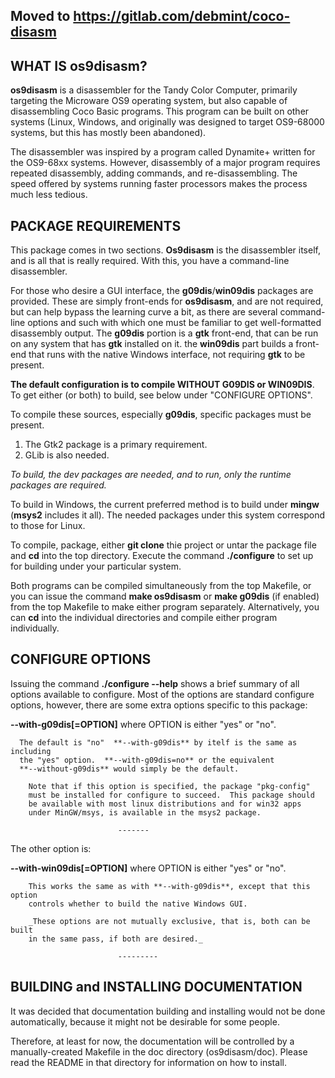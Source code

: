 Moved to https://gitlab.com/debmint/coco-disasm
---

WHAT IS os9disasm?
----------

**os9disasm** is a disassembler for the Tandy Color Computer, primarily targeting
the Microware OS9 operating system, but also capable of disassembling Coco
Basic programs.  This program can be built on other systems (Linux, Windows,
and originally was designed to target OS9-68000 systems, but this has mostly
been abandoned).

The disassembler was inspired by a program called Dynamite+ written for the
OS9-68xx systems.  However, disassembly of a major program requires repeated
disassembly, adding commands, and re-disassembling.  The speed offered by
systems running faster processors makes the process much less tedious.

PACKAGE REQUIREMENTS
-----------

This package comes in two sections.  **Os9disasm** is the disassembler itself,
and is all that is really required.  With this, you have a command-line
disassembler.

For those who desire a GUI interface, the **g09dis**/**win09dis** packages are provided.
These are simply front-ends for **os9disasm**, and are not required, but can
help bypass the learning curve a bit, as there are several command-line
options and such with which one must be familiar to get well-formatted
disassembly output.  The **g09dis** portion is a **gtk** front-end, that can
be run on any system that has **gtk** installed on it.  the **win09dis** part
builds a front-end that runs with the native Windows interface, not requiring
**gtk** to be present.

**The default configuration is to compile WITHOUT G09DIS or WIN09DIS**.  To get
either (or both) to build, see below under "CONFIGURE OPTIONS".

To compile these sources, especially **g09dis**, specific packages must be
present. 
1. The Gtk2 package is a primary requirement.
1. GLib is also needed.

_To build, the dev packages are needed, and to run, only the runtime packages
are required._

To build in Windows, the current preferred method is to build under **mingw**
(**msys2** includes it all).  The needed packages under this system correspond
to those for Linux.

To compile, package,  either **git clone** thie project or untar the package file
and **cd** into the top directory.  Execute the command **./configure** to set
up for building under your particular system.

Both programs can be compiled simultaneously from the top Makefile, or you can
issue the command **make os9disasm** or **make g09dis** (if enabled) from the top
Makefile to make either program separately.  Alternatively, you can **cd** into the
individual directories and compile either program individually.  

CONFIGURE OPTIONS
--------

Issuing the command **./configure --help** shows a brief summary of all options
available to configure.  Most of the options are standard configure options,
however, there are some extra options specific to this package:

  **--with-g09dis[=OPTION]**           where OPTION is either "yes" or "no".
          
	  The default is "no"  **--with-g09dis** by itelf is the same as including
	  the "yes" option.  **--with-g09dis=no** or the equivalent
	  **--without-g09dis** would simply be the default.

        Note that if this option is specified, the package "pkg-config"
        must be installed for configure to succeed.  This package should
        be available with most linux distributions and for win32 apps
        under MinGW/msys, is available in the msys2 package.

                            -------
The other option is:

  **--with-win09dis[=OPTION]**    where OPTION is either "yes" or "no".

        This works the same as with **--with-g09dis**, except that this option
        controls whether to build the native Windows GUI.

        _These options are not mutually exclusive, that is, both can be built
        in the same pass, if both are desired._

                            ---------

BUILDING and INSTALLING DOCUMENTATION
--------

It was decided that documentation building and installing would not be
done automatically, because it might not be desirable for some people.

Therefore, at least for now, the documentation will be controlled by
a manually-created Makefile in the doc directory (os9disasm/doc).
Please read the README in that directory for information on how to
install.
